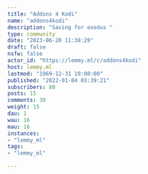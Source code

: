```yaml
---
title: "Addons 4 Kodi" 
name: "addons4kodi"
description: "Saving for exodus "
type: community
date: "2023-06-20 11:38:29"
draft: false
nsfw: false
actor_id: "https://lemmy.ml/c/addons4kodi"
host: lemmy.ml
lastmod: "1969-12-31 19:00:00"
published: "2022-01-04 03:39:21"
subscribers: 80
posts: 15
comments: 30
weight: 15
dau: 1
wau: 16
mau: 16
instances:
- "lemmy_ml"
tags: 
- "lemmy_ml"

---
```

